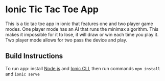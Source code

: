 # Ionic Tic Tac Toe App

This is a tic tac toe app in ionic that features one and two player game modes. One player mode has an AI that runs the minimax
algorithm. This makes it impossible for it to lose, it will draw or win each time you play it. Two player mode allows for two
pass the device and play.

## Build Instructions

To run app: install [Node.js](https://nodejs.org/en/) and [Ionic CLI](https://ionicframework.com/docs/cli/), then run commands `npm install` and `ionic serve`
